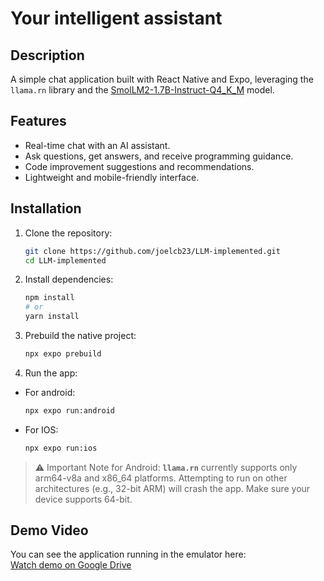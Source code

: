 # Your intelligent assistant

## Description

A simple chat application built with React Native and Expo, leveraging the `llama.rn` library and the [SmolLM2-1.7B-Instruct-Q4_K_M](https://huggingface.co/bartowski/SmolLM2-1.7B-Instruct-GGUF/resolve/main/SmolLM2-1.7B-Instruct-Q4_K_M.gguf) model.

## Features

- Real-time chat with an AI assistant.
- Ask questions, get answers, and receive programming guidance.
- Code improvement suggestions and recommendations.
- Lightweight and mobile-friendly interface.

## Installation

1. Clone the repository:

   ```bash
   git clone https://github.com/joelcb23/LLM-implemented.git
   cd LLM-implemented
   ```

2. Install dependencies:

   ```bash
   npm install
   # or
   yarn install
   ```

3. Prebuild the native project:

   ```bash
   npx expo prebuild
   ```

4. Run the app:

- For android:

  ```bash
  npx expo run:android
  ```

- For IOS:

  ```bash
  npx expo run:ios
  ```

> ⚠️ Important Note for Android:
> **`llama.rn`** currently supports only arm64-v8a and x86_64 platforms. Attempting to run on other architectures (e.g., 32-bit ARM) will crash the app. Make sure your device supports 64-bit.

## Demo Video
You can see the application running in the emulator here:  
[Watch demo on Google Drive](https://drive.google.com/file/d/1LW1upH7RStfvqYjRoSzunHSiG6qjvsHj/view?usp=drive_link)


